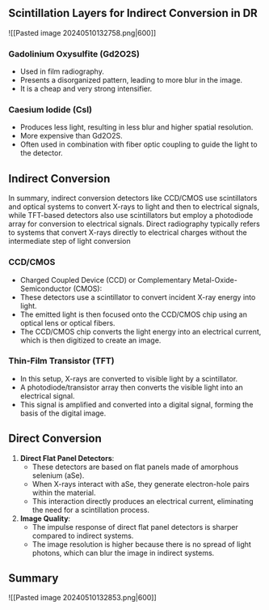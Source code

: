 ## Scintillation Layers for Indirect Conversion in DR
![[Pasted image 20240510132758.png|600]]
### Gadolinium Oxysulfite (Gd2O2S)
- Used in film radiography.
- Presents a disorganized pattern, leading to more blur in the image.
- It is a cheap and very strong intensifier.
### Caesium Iodide (CsI)
- Produces less light, resulting in less blur and higher spatial resolution.
- More expensive than Gd2O2S.
- Often used in combination with fiber optic coupling to guide the light to the detector.
## Indirect Conversion
In summary, indirect conversion detectors like CCD/CMOS use scintillators and optical systems to convert X-rays to light and then to electrical signals, while TFT-based detectors also use scintillators but employ a photodiode array for conversion to electrical signals. Direct radiography typically refers to systems that convert X-rays directly to electrical charges without the intermediate step of light conversion
### CCD/CMOS
- Charged Coupled Device (CCD) or Complementary Metal-Oxide-Semiconductor (CMOS):
- These detectors use a scintillator to convert incident X-ray energy into light.
- The emitted light is then focused onto the CCD/CMOS chip using an optical lens or optical fibers.
- The CCD/CMOS chip converts the light energy into an electrical current, which is then digitized to create an image.
### Thin-Film Transistor (TFT)
- In this setup, X-rays are converted to visible light by a scintillator.
- A photodiode/transistor array then converts the visible light into an electrical signal.
- This signal is amplified and converted into a digital signal, forming the basis of the digital image.
## Direct Conversion
1. **Direct Flat Panel Detectors**:
    - These detectors are based on flat panels made of amorphous selenium (aSe).
    - When X-rays interact with aSe, they generate electron-hole pairs within the material.
    - This interaction directly produces an electrical current, eliminating the need for a scintillation process.
2. **Image Quality**:
    - The impulse response of direct flat panel detectors is sharper compared to indirect systems.
    - The image resolution is higher because there is no spread of light photons, which can blur the image in indirect systems.
## Summary
![[Pasted image 20240510132853.png|600]]